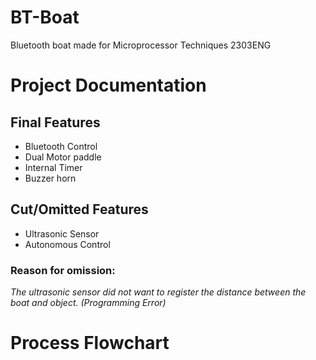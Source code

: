 # BT-Boat
Bluetooth boat made for Microprocessor Techniques 2303ENG
# Project Documentation
## Final Features
- Bluetooth Control
- Dual Motor paddle
- Internal Timer
- Buzzer horn
## Cut/Omitted Features 
- Ultrasonic Sensor
- Autonomous Control
### Reason for omission:
*The ultrasonic sensor did not want to register the distance between the boat and object. (Programming Error)*

# Process Flowchart
